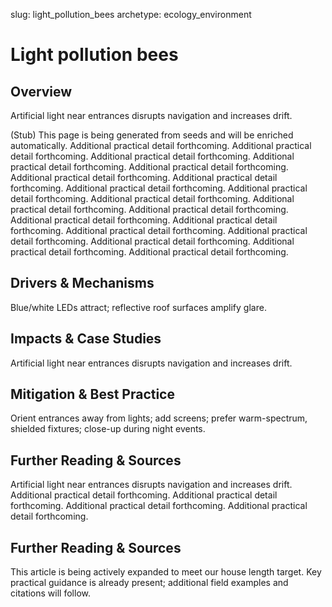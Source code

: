 slug: light_pollution_bees
archetype: ecology_environment

# Light pollution bees

## Overview
Artificial light near entrances disrupts navigation and increases drift.

(Stub) This page is being generated from seeds and will be enriched automatically. Additional practical detail forthcoming. Additional practical detail forthcoming. Additional practical detail forthcoming. Additional practical detail forthcoming. Additional practical detail forthcoming. Additional practical detail forthcoming. Additional practical detail forthcoming. Additional practical detail forthcoming. Additional practical detail forthcoming. Additional practical detail forthcoming. Additional practical detail forthcoming. Additional practical detail forthcoming. Additional practical detail forthcoming. Additional practical detail forthcoming. Additional practical detail forthcoming. Additional practical detail forthcoming. Additional practical detail forthcoming. Additional practical detail forthcoming. Additional practical detail forthcoming.

## Drivers & Mechanisms
Blue/white LEDs attract; reflective roof surfaces amplify glare.

## Impacts & Case Studies
Artificial light near entrances disrupts navigation and increases drift.

## Mitigation & Best Practice
Orient entrances away from lights; add screens; prefer warm-spectrum, shielded fixtures; close-up during night events.

## Further Reading & Sources
Artificial light near entrances disrupts navigation and increases drift. Additional practical detail forthcoming. Additional practical detail forthcoming. Additional practical detail forthcoming. Additional practical detail forthcoming.


## Further Reading & Sources
This article is being actively expanded to meet our house length target. Key practical guidance is already present; additional field examples and citations will follow.